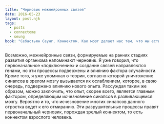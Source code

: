 ```yaml
---
title: "Черновик межнейронных связей"
date: 2016-05-23
layout: post.njk
tags:
  - posts
  - connectome
  - seung
book: "Себастьян Сеунг. Коннектом. Как мозг делает нас тем, что мы есть"
---
```


Возможно, межнейронные связи, формируемые на ранних стадиях развития организма напоминают черновик. Я уже говорил, что первоначальное «подключение» и создание связей направляются генами, но эти процессы подвержены и влиянию фактора случайности. Кроме того, я уже упоминал о теории, согласно которой уничтожение синапсов в зрелом мозгу вызывается их ослаблением, которое, в свою очередь, подвержено влиянию нового опыта. Рассуждая таким же образом, можно заключить, что опыт, скорее всего, является главным фактором, определяющим исчезновение синапсов в развивающемся мозгу. Вероятно и то, что исчезновение многих синапсов данного отростка ведет к его отмиранию. Эти разрушительные процессы правят первоначальный черновик, порождая зрелый коннектом, то есть коннектом взрослого человека.
